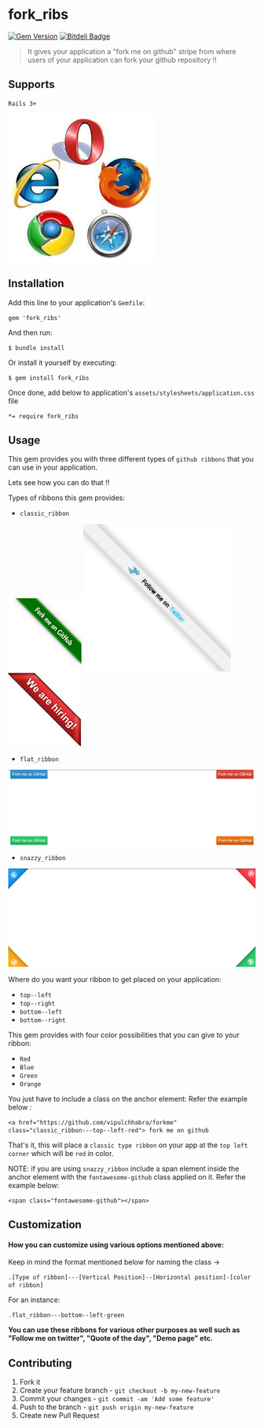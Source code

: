 # fork_ribs

[![Gem Version](https://badge.fury.io/rb/fork_ribs.png)](http://badge.fury.io/rb/fork_ribs)
[![Bitdeli Badge](https://d2weczhvl823v0.cloudfront.net/vipulchhabra/fork_ribs/trend.png)](https://bitdeli.com/free "Bitdeli Badge")

> It gives your application a "fork me on github" stripe from where users of your application can fork your github repository !!

## Supports

    Rails 3+

![Browsers](https://github.com/vipulchhabra/fork_ribs/raw/master/app/assets/images/browsers.jpg "Mozilla, Chrome, Safari, Opera, IE10")

## Installation

Add this line to your application's `Gemfile`:

    gem 'fork_ribs'

And then run:

    $ bundle install

Or install it yourself by executing:

    $ gem install fork_ribs

Once done, add below to application's `assets/stylesheets/application.css` file

    *= require fork_ribs    

## Usage

This gem provides you with three different types of `github ribbons` that you can use in your application. 

Lets see how you can do that !!

Types of ribbons this gem provides:
 - `classic_ribbon`  

![classic_ribbon](https://github.com/vipulchhabra/fork_ribs/raw/master/app/assets/images/classic_ribbon.png "This is how classic ribbon will look on your application")
![classic_ribbon_twitter](https://github.com/vipulchhabra/fork_ribs/raw/master/app/assets/images/twitter.png "This is how classic ribbon will look on your application")
![classic_ribbon_hiring](https://github.com/vipulchhabra/fork_ribs/raw/master/app/assets/images/hiring.jpg "This is how classic ribbon will look on your application")
 
 - `flat_ribbon`

![flat_ribbon](https://github.com/vipulchhabra/fork_ribs/raw/master/app/assets/images/flat_ribbon.png "This is how classic ribbon will look on your application")

 - `snazzy_ribbon`

![snazzy_ribbon](https://github.com/vipulchhabra/fork_ribs/raw/master/app/assets/images/snazzy_ribbon.png "This is how snazzy ribbon will look on your application") 

Where do you want your ribbon to get placed on your application:
 - `top--left`
 - `top--right`
 - `bottom--left`
 - `bottom--right`

This gem provides with four color possibilities that you can give to your ribbon:
 - `Red`
 - `Blue`
 - `Green`
 - `Orange`

You just have to include a class on the anchor element: Refer the example below :

    <a href="https://github.com/vipulchhabra/forkme" class="classic_ribbon---top--left-red"> fork me on github
  
 That's it, this will place a `classic type ribbon` on your app at the `top left corner` which will be `red` in color.

NOTE: if you are using `snazzy_ribbon` include a span element inside the anchor element with the `fontawesome-github` class applied on it. Refer the example below:

    <span class="fontawesome-github"></span>

## Customization

#### How you can customize using various options mentioned above:

 Keep in mind the format mentioned below for naming the class ->

    .[Type of ribbon]---[Vertical Position]--[Horizontal position]-[color of ribbon] 

 For an instance:

    .flat_ribbon---bottom--left-green   

  **You can use these ribbons for various other purposes as well such as "Follow me on twitter", "Quote of the day", "Demo page" etc.**

## Contributing

1. Fork it
2. Create your feature branch - `git checkout -b my-new-feature`
3. Commit your changes - `git commit -am 'Add some feature'`
4. Push to the branch - `git push origin my-new-feature`
5. Create new Pull Request